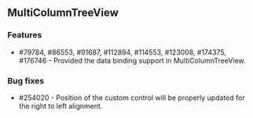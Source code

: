 ## MultiColumnTreeView

### Features

* \#79784, \#86553, \#91687, \#112894, \#114553, \#123008, \#174375, \#176746 - Provided the data binding support in MultiColumnTreeView.

### Bug fixes

* \#254020 - Position of the custom control will be properly updated for the right to left alignment.
